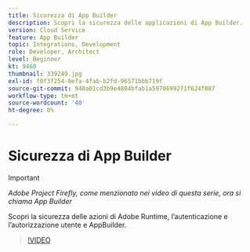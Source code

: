 ```yaml
---
title: Sicurezza di App Builder
description: Scopri la sicurezza delle applicazioni di App Builder.
version: Cloud Service
feature: App Builder
topic: Integrations, Development
role: Developer, Architect
level: Beginner
kt: 9460
thumbnail: 339249.jpg
exl-id: f0f3f254-0efa-4fab-b2fd-96571bbb719f
source-git-commit: 940a01cd3b9e4804bfab1a5970699271f624f087
workflow-type: tm+mt
source-wordcount: '40'
ht-degree: 0%

---
```


# Sicurezza di App Builder

>[!IMPORTANT]
>
> _Adobe Project Firefly, come menzionato nei video di questa serie, ora si chiama App Builder_

Scopri la sicurezza delle azioni di Adobe Runtime, l’autenticazione e l’autorizzazione utente e AppBuilder.

>[!VIDEO](https://video.tv.adobe.com/v/339249/?quality=12&learn=on)
